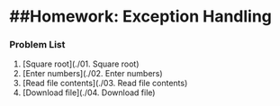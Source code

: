 ##Homework: Exception Handling
============================

### Problem List

1. [Square root](./01. Square root)
1. [Enter numbers](./02. Enter numbers)
1. [Read file contents](./03. Read file contents)
1. [Download file](./04. Download file)
